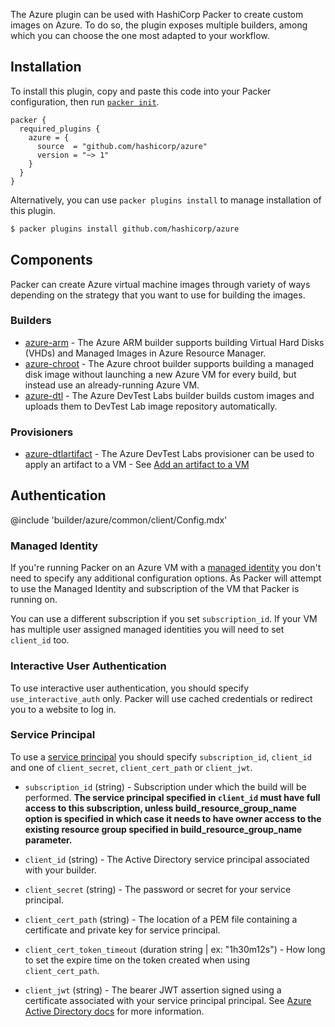 The Azure plugin can be used with HashiCorp Packer to create custom images on Azure.
To do so, the plugin exposes multiple builders, among which you can choose the one most adapted to your workflow.

## Installation

To install this plugin, copy and paste this code into your Packer configuration, then run [`packer init`](https://www.packer.io/docs/commands/init).

```hcl
packer {
  required_plugins {
    azure = {
      source  = "github.com/hashicorp/azure"
      version = "~> 1"
    }
  }
}
```

Alternatively, you can use `packer plugins install` to manage installation of this plugin.

```sh
$ packer plugins install github.com/hashicorp/azure
```

## Components

Packer can create Azure virtual machine images through variety of ways depending on the strategy that you want to use for building the images.

### Builders

- [azure-arm](builders/arm.mdx) - The Azure ARM builder supports building Virtual Hard Disks (VHDs) and
  Managed Images in Azure Resource Manager.
- [azure-chroot](builders/chroot.mdx) - The Azure chroot builder supports building a managed disk image without
  launching a new Azure VM for every build, but instead use an already-running Azure VM.
- [azure-dtl](builders/dtl.mdx) - The Azure DevTest Labs builder builds custom images and uploads them to DevTest Lab image repository automatically.

### Provisioners

- [azure-dtlartifact](provisioners/dtlartifact.mdx) - The Azure DevTest Labs provisioner can be used to apply an artifact to a VM - See [Add an artifact to a VM](https://docs.microsoft.com/en-us/azure/devtest-labs/add-artifact-vm)

## Authentication

@include 'builder/azure/common/client/Config.mdx'

### Managed Identity

If you're running Packer on an Azure VM with a [managed
identity](https://packer.io/docs/builders/azure#azure-managed-identity) you
don't need to specify any additional configuration options. As Packer will
attempt to use the Managed Identity and subscription of the VM that Packer is
running on.

You can use a different subscription if you set `subscription_id`.  If your VM
has multiple user assigned managed identities you will need to set `client_id`
too.

### Interactive User Authentication

To use interactive user authentication, you should specify
`use_interactive_auth` only.  Packer will use cached credentials or redirect you
to a website to log in.

### Service Principal

To use a [service principal](https://packer.io/docs/builders/azure#azure-active-directory-service-principal)
you should specify `subscription_id`, `client_id` and one of `client_secret`,
`client_cert_path` or `client_jwt`.

- `subscription_id` (string) - Subscription under which the build will be
  performed. **The service principal specified in `client_id` must have full
  access to this subscription, unless build_resource_group_name option is
  specified in which case it needs to have owner access to the existing
  resource group specified in build_resource_group_name parameter.**

- `client_id` (string) - The Active Directory service principal associated with
  your builder.

- `client_secret` (string) - The password or secret for your service principal.

- `client_cert_path` (string) - The location of a PEM file containing a
  certificate and private key for service principal.

- `client_cert_token_timeout` (duration string | ex: "1h30m12s") - How long to set the expire time on the token created when using
  `client_cert_path`.

- `client_jwt` (string) - The bearer JWT assertion signed using a certificate
  associated with your service principal principal. See [Azure Active
  Directory docs](https://docs.microsoft.com/en-us/azure/active-directory/develop/active-directory-certificate-credentials)
  for more information.
